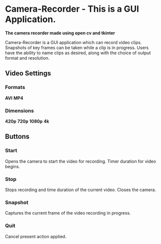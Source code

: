 <!-- @format -->

# Camera-Recorder - This is a GUI Application.

**The camera recorder made using open cv and tkinter**

Camera-Recorder is a GUI application which can record video clips.
Snapshots of key frames can be taken while a clip is in progress.
Users have the ability to name clips as desired, along with the
choice of output format and resolution.

## Video Settings

### Formats

**AVI**
**MP4**

### Dimensions

**420p**
**720p**
**1080p**
**4k**

## Buttons

### Start

Opens the camera to start the video for recording. Timer
duration for video begins.

### Stop

Stops recording and time duration of the current video.
Closes the camera.

### Snapshot

Captures the current frame of the video recording in progress.

### Quit

Cancel present action applied.
